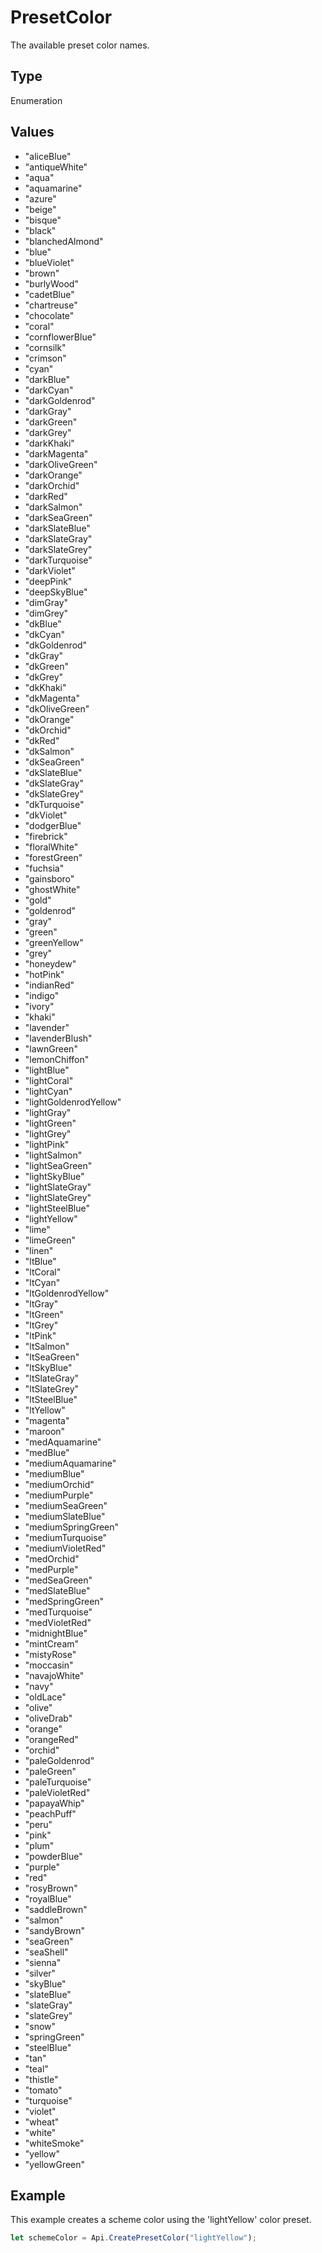# PresetColor

The available preset color names.

## Type

Enumeration

## Values

- "aliceBlue"
- "antiqueWhite"
- "aqua"
- "aquamarine"
- "azure"
- "beige"
- "bisque"
- "black"
- "blanchedAlmond"
- "blue"
- "blueViolet"
- "brown"
- "burlyWood"
- "cadetBlue"
- "chartreuse"
- "chocolate"
- "coral"
- "cornflowerBlue"
- "cornsilk"
- "crimson"
- "cyan"
- "darkBlue"
- "darkCyan"
- "darkGoldenrod"
- "darkGray"
- "darkGreen"
- "darkGrey"
- "darkKhaki"
- "darkMagenta"
- "darkOliveGreen"
- "darkOrange"
- "darkOrchid"
- "darkRed"
- "darkSalmon"
- "darkSeaGreen"
- "darkSlateBlue"
- "darkSlateGray"
- "darkSlateGrey"
- "darkTurquoise"
- "darkViolet"
- "deepPink"
- "deepSkyBlue"
- "dimGray"
- "dimGrey"
- "dkBlue"
- "dkCyan"
- "dkGoldenrod"
- "dkGray"
- "dkGreen"
- "dkGrey"
- "dkKhaki"
- "dkMagenta"
- "dkOliveGreen"
- "dkOrange"
- "dkOrchid"
- "dkRed"
- "dkSalmon"
- "dkSeaGreen"
- "dkSlateBlue"
- "dkSlateGray"
- "dkSlateGrey"
- "dkTurquoise"
- "dkViolet"
- "dodgerBlue"
- "firebrick"
- "floralWhite"
- "forestGreen"
- "fuchsia"
- "gainsboro"
- "ghostWhite"
- "gold"
- "goldenrod"
- "gray"
- "green"
- "greenYellow"
- "grey"
- "honeydew"
- "hotPink"
- "indianRed"
- "indigo"
- "ivory"
- "khaki"
- "lavender"
- "lavenderBlush"
- "lawnGreen"
- "lemonChiffon"
- "lightBlue"
- "lightCoral"
- "lightCyan"
- "lightGoldenrodYellow"
- "lightGray"
- "lightGreen"
- "lightGrey"
- "lightPink"
- "lightSalmon"
- "lightSeaGreen"
- "lightSkyBlue"
- "lightSlateGray"
- "lightSlateGrey"
- "lightSteelBlue"
- "lightYellow"
- "lime"
- "limeGreen"
- "linen"
- "ltBlue"
- "ltCoral"
- "ltCyan"
- "ltGoldenrodYellow"
- "ltGray"
- "ltGreen"
- "ltGrey"
- "ltPink"
- "ltSalmon"
- "ltSeaGreen"
- "ltSkyBlue"
- "ltSlateGray"
- "ltSlateGrey"
- "ltSteelBlue"
- "ltYellow"
- "magenta"
- "maroon"
- "medAquamarine"
- "medBlue"
- "mediumAquamarine"
- "mediumBlue"
- "mediumOrchid"
- "mediumPurple"
- "mediumSeaGreen"
- "mediumSlateBlue"
- "mediumSpringGreen"
- "mediumTurquoise"
- "mediumVioletRed"
- "medOrchid"
- "medPurple"
- "medSeaGreen"
- "medSlateBlue"
- "medSpringGreen"
- "medTurquoise"
- "medVioletRed"
- "midnightBlue"
- "mintCream"
- "mistyRose"
- "moccasin"
- "navajoWhite"
- "navy"
- "oldLace"
- "olive"
- "oliveDrab"
- "orange"
- "orangeRed"
- "orchid"
- "paleGoldenrod"
- "paleGreen"
- "paleTurquoise"
- "paleVioletRed"
- "papayaWhip"
- "peachPuff"
- "peru"
- "pink"
- "plum"
- "powderBlue"
- "purple"
- "red"
- "rosyBrown"
- "royalBlue"
- "saddleBrown"
- "salmon"
- "sandyBrown"
- "seaGreen"
- "seaShell"
- "sienna"
- "silver"
- "skyBlue"
- "slateBlue"
- "slateGray"
- "slateGrey"
- "snow"
- "springGreen"
- "steelBlue"
- "tan"
- "teal"
- "thistle"
- "tomato"
- "turquoise"
- "violet"
- "wheat"
- "white"
- "whiteSmoke"
- "yellow"
- "yellowGreen"


## Example

This example creates a scheme color using the 'lightYellow' color preset.

```javascript editor-pdf
let schemeColor = Api.CreatePresetColor("lightYellow");
```
